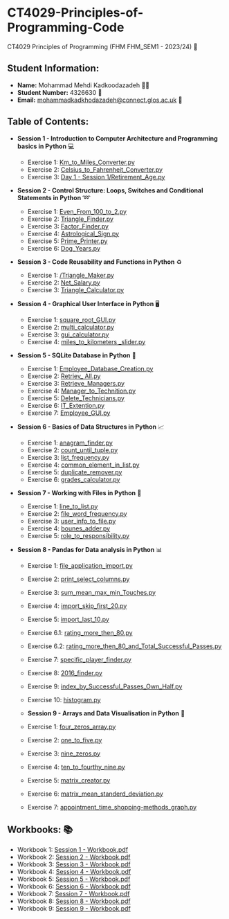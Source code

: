 # CT4029-Principles-of-Programming-Code
CT4029 Principles of Programming (FHM FHM_SEM1 - 2023/24) :notebook:

## Student Information:
- **Name:** Mohammad Mehdi Kadkoodazadeh :man_student:
- **Student Number:** 4326630 :bookmark:
- **Email:** mohammadkadkhodazadeh@connect.glos.ac.uk :email:

## Table of Contents:
- **Session 1 - Introduction to Computer Architecture and Programming basics in Python** :computer:
  - Exercise 1: [Km_to_Miles_Converter.py](https://github.com/mmkdd27/CT4029-Principles-of-Programming-Code/blob/04f71e6adf043f570fba62be921b010d6a8e9a80/Day%201%20-%20Session%201/Km_to_Miles_Converter.py)
  - Exercise 2: [Celsius_to_Fahrenheit_Converter.py](https://github.com/mmkdd27/CT4029-Principles-of-Programming-Code/blob/04f71e6adf043f570fba62be921b010d6a8e9a80/Day%201%20-%20Session%201/Celsius_to_Fahrenheit_Converter.py)
  - Exercise 3: [Day 1 - Session 1/Retirement_Age.py](https://github.com/mmkdd27/CT4029-Principles-of-Programming-Code/blob/04f71e6adf043f570fba62be921b010d6a8e9a80/Day%201%20-%20Session%201/Retirement_Age.py)

- **Session 2 - Control Structure: Loops, Switches and Conditional Statements in Python** :loop:
  - Exercise 1: [Even_From_100_to_2.py](https://github.com/mmkdd27/CT4029-Principles-of-Programming-Code/blob/04f71e6adf043f570fba62be921b010d6a8e9a80/Day%201%20-%20Session%202/Even_From_100_to_2.py)
  - Exercise 2: [Triangle_Finder.py](https://github.com/mmkdd27/CT4029-Principles-of-Programming-Code/blob/04f71e6adf043f570fba62be921b010d6a8e9a80/Day%201%20-%20Session%202/Triangle_Finder.py)
  - Exercise 3: [Factor_Finder.py](https://github.com/mmkdd27/CT4029-Principles-of-Programming-Code/blob/04f71e6adf043f570fba62be921b010d6a8e9a80/Day%201%20-%20Session%202/Factor_Finder.py)
  - Exercise 4: [Astrological_Sign.py](https://github.com/mmkdd27/CT4029-Principles-of-Programming-Code/blob/04f71e6adf043f570fba62be921b010d6a8e9a80/Day%201%20-%20Session%202/Astrological_Sign.py)
  - Exercise 5: [Prime_Printer.py](https://github.com/mmkdd27/CT4029-Principles-of-Programming-Code/blob/04f71e6adf043f570fba62be921b010d6a8e9a80/Day%201%20-%20Session%202/Prime_Printer.py)
  - Exercise 6: [Dog_Years.py](https://github.com/mmkdd27/CT4029-Principles-of-Programming-Code/blob/04f71e6adf043f570fba62be921b010d6a8e9a80/Day%201%20-%20Session%202/Dog_Years.py)

- **Session 3 - Code Reusability and Functions in Python** :recycle:
  - Exercise 1: [/Triangle_Maker.py](https://github.com/mmkdd27/CT4029-Principles-of-Programming-Code/blob/04f71e6adf043f570fba62be921b010d6a8e9a80/Day%202%20-%20Session%203/Triangle_Maker.py)
  - Exercise 2: [Net_Salary.py](https://github.com/mmkdd27/CT4029-Principles-of-Programming-Code/blob/04f71e6adf043f570fba62be921b010d6a8e9a80/Day%202%20-%20Session%203/Net_Salary.py)
  - Exercise 3: [Triangle_Calculator.py](https://github.com/mmkdd27/CT4029-Principles-of-Programming-Code/blob/04f71e6adf043f570fba62be921b010d6a8e9a80/Day%202%20-%20Session%203/Triangle_Calculator.py)

- **Session 4 - Graphical User Interface in Python** :desktop_computer:
  - Exercise 1: [square_root_GUI.py](https://github.com/mmkdd27/CT4029-Principles-of-Programming-Code/blob/04f71e6adf043f570fba62be921b010d6a8e9a80/Day%202%20-%20Session%204/square_root_GUI.py)
  - Exercise 2: [multi_calculator.py](https://github.com/mmkdd27/CT4029-Principles-of-Programming-Code/blob/04f71e6adf043f570fba62be921b010d6a8e9a80/Day%202%20-%20Session%204/multi_calculator.py)
  - Exercise 3: [gui_calculator.py](https://github.com/mmkdd27/CT4029-Principles-of-Programming-Code/blob/04f71e6adf043f570fba62be921b010d6a8e9a80/Day%202%20-%20Session%204/gui_calculator.py)
  - Exercise 4: [miles_to_kilometers _slider.py](https://github.com/mmkdd27/CT4029-Principles-of-Programming-Code/blob/04f71e6adf043f570fba62be921b010d6a8e9a80/Day%202%20-%20Session%204/miles_to_kilometers%20_slider.py)

- **Session 5 - SQLite Database in Python** :floppy_disk:
  - Exercise 1: [Employee_Database_Creation.py](https://github.com/mmkdd27/CT4029-Principles-of-Programming-Code/blob/04f71e6adf043f570fba62be921b010d6a8e9a80/Day%203%20-%20Session%205/Employee_Database_Creation.py)
  - Exercise 2: [Retriev_ All.py](https://github.com/mmkdd27/CT4029-Principles-of-Programming-Code/blob/04f71e6adf043f570fba62be921b010d6a8e9a80/Day%203%20-%20Session%205/Retriev_%20All.py)
  - Exercise 3: [Retrieve_Managers.py](https://github.com/mmkdd27/CT4029-Principles-of-Programming-Code/blob/04f71e6adf043f570fba62be921b010d6a8e9a80/Day%203%20-%20Session%205/Retrieve_Managers.py)
  - Exercise 4: [Manager_to_Technition.py](https://github.com/mmkdd27/CT4029-Principles-of-Programming-Code/blob/04f71e6adf043f570fba62be921b010d6a8e9a80/Day%203%20-%20Session%205/Manager_to_Technition.py)
  - Exercise 5: [Delete_Technicians.py](https://github.com/mmkdd27/CT4029-Principles-of-Programming-Code/blob/04f71e6adf043f570fba62be921b010d6a8e9a80/Day%203%20-%20Session%205/Delete_Technicians.py)
  - Exercise 6: [IT_Extention.py](https://github.com/mmkdd27/CT4029-Principles-of-Programming-Code/blob/04f71e6adf043f570fba62be921b010d6a8e9a80/Day%203%20-%20Session%205/IT_Extention.py)
  - Exercise 7: [Employee_GUI.py](https://github.com/mmkdd27/CT4029-Principles-of-Programming-Code/blob/04f71e6adf043f570fba62be921b010d6a8e9a80/Day%203%20-%20Session%205/Employee_GUI.py)

- **Session 6 - Basics of Data Structures in Python** :chart_with_upwards_trend:
  - Exercise 1: [anagram_finder.py](https://github.com/mmkdd27/CT4029-Principles-of-Programming-Code/blob/04f71e6adf043f570fba62be921b010d6a8e9a80/Day%203%20-%20Session%206/anagram_finder.py)
  - Exercise 2: [count_until_tuple.py](https://github.com/mmkdd27/CT4029-Principles-of-Programming-Code/blob/04f71e6adf043f570fba62be921b010d6a8e9a80/Day%203%20-%20Session%206/count_until_tuple.py)
  - Exercise 3: [list_frequency.py](https://github.com/mmkdd27/CT4029-Principles-of-Programming-Code/blob/04f71e6adf043f570fba62be921b010d6a8e9a80/Day%203%20-%20Session%206/list_frequency.py)
  - Exercise 4: [common_element_in_list.py](https://github.com/mmkdd27/CT4029-Principles-of-Programming-Code/blob/04f71e6adf043f570fba62be921b010d6a8e9a80/Day%203%20-%20Session%206/common_element_in_list.py)
  - Exercise 5: [duplicate_remover.py](https://github.com/mmkdd27/CT4029-Principles-of-Programming-Code/blob/04f71e6adf043f570fba62be921b010d6a8e9a80/Day%203%20-%20Session%206/duplicate_remover.py)
  - Exercise 6: [grades_calculator.py](https://github.com/mmkdd27/CT4029-Principles-of-Programming-Code/blob/04f71e6adf043f570fba62be921b010d6a8e9a80/Day%203%20-%20Session%206/grades_calculator.py)

- **Session 7 - Working with Files in Python** :file_folder:
  - Exercise 1: [line_to_list.py](https://github.com/mmkdd27/CT4029-Principles-of-Programming-Code/blob/04f71e6adf043f570fba62be921b010d6a8e9a80/Day%204%20-%20Session%207/line_to_list.py)
  - Exercise 2: [file_word_frequency.py](https://github.com/mmkdd27/CT4029-Principles-of-Programming-Code/blob/04f71e6adf043f570fba62be921b010d6a8e9a80/Day%204%20-%20Session%207/file_word_frequency.py)
  - Exercise 3: [user_info_to_file.py](https://github.com/mmkdd27/CT4029-Principles-of-Programming-Code/blob/04f71e6adf043f570fba62be921b010d6a8e9a80/Day%204%20-%20Session%207/user_info_to_file.py)
  - Exercise 4: [bounes_adder.py](https://github.com/mmkdd27/CT4029-Principles-of-Programming-Code/blob/04f71e6adf043f570fba62be921b010d6a8e9a80/Day%204%20-%20Session%207/bounes_adder.py)
  - Exercise 5: [role_to_responsibility.py](https://github.com/mmkdd27/CT4029-Principles-of-Programming-Code/blob/04f71e6adf043f570fba62be921b010d6a8e9a80/Day%204%20-%20Session%207/role_to_responsibility.py)

- **Session 8 - Pandas for Data analysis in Python** :bar_chart:
  - Exercise 1: [file_application_import.py](https://github.com/mmkdd27/CT4029-Principles-of-Programming-Code/blob/88f7d97e80fcb870edf85d22fc3ae44c46e18b23/Day%204%20-%20Session%208/file_application_import.py)
  - Exercise 2: [print_select_columns.py](https://github.com/mmkdd27/CT4029-Principles-of-Programming-Code/blob/88f7d97e80fcb870edf85d22fc3ae44c46e18b23/Day%204%20-%20Session%208/print_select_columns.py)
  - Exercise 3: [sum_mean_max_min_Touches.py](https://github.com/mmkdd27/CT4029-Principles-of-Programming-Code/blob/d8ad51d0f902ce0c187ab36993a17b9f1cbc4cd5/Day%204%20-%20Session%208/sum_mean_max_min_Touches.py)
  - Exercise 4: [import_skip_first_20.py](https://github.com/mmkdd27/CT4029-Principles-of-Programming-Code/blob/d8ad51d0f902ce0c187ab36993a17b9f1cbc4cd5/Day%204%20-%20Session%208/import_skip_first_20.py)
  - Exercise 5: [import_last_10.py](https://github.com/mmkdd27/CT4029-Principles-of-Programming-Code/blob/dd3305a8aafd91bd68fa47afcf7322988e64333d/Day%204%20-%20Session%208/import_last_10.py)
  - Exercise 6.1: [rating_more_then_80.py](https://github.com/mmkdd27/CT4029-Principles-of-Programming-Code/blob/dd3305a8aafd91bd68fa47afcf7322988e64333d/Day%204%20-%20Session%208/rating_more_then_80.py)
  - Exercise 6.2: [rating_more_then_80_and_Total_Successful_Passes.py](https://github.com/mmkdd27/CT4029-Principles-of-Programming-Code/blob/dd3305a8aafd91bd68fa47afcf7322988e64333d/Day%204%20-%20Session%208/rating_more_then_80_and_Total_Successful_Passes.py)
  - Exercise 7: [specific_player_finder.py](https://github.com/mmkdd27/CT4029-Principles-of-Programming-Code/blob/dd3305a8aafd91bd68fa47afcf7322988e64333d/Day%204%20-%20Session%208/specific_player_finder.py)
  - Exercise 8: [2016_finder.py](https://github.com/mmkdd27/CT4029-Principles-of-Programming-Code/blob/dd3305a8aafd91bd68fa47afcf7322988e64333d/Day%204%20-%20Session%208/2016_finder.py)
  - Exercise 9: [index_by_Successful_Passes_Own_Half.py](https://github.com/mmkdd27/CT4029-Principles-of-Programming-Code/blob/dd3305a8aafd91bd68fa47afcf7322988e64333d/Day%204%20-%20Session%208/index_by_Successful_Passes_Own_Half.py)
  - Exercise 10: [histogram.py](https://github.com/mmkdd27/CT4029-Principles-of-Programming-Code/blob/dd3305a8aafd91bd68fa47afcf7322988e64333d/Day%204%20-%20Session%208/histogram.py)

  - **Session 9 - Arrays and Data Visualisation in Python** :1234:
  - Exercise 1: [four_zeros_array.py](https://github.com/mmkdd27/CT4029-Principles-of-Programming-Code/blob/88f7d97e80fcb870edf85d22fc3ae44c46e18b23/Day%205%20-%20Session%209/four_zeros_array.py)
  - Exercise 2: [one_to_five.py](https://github.com/mmkdd27/CT4029-Principles-of-Programming-Code/blob/88f7d97e80fcb870edf85d22fc3ae44c46e18b23/Day%205%20-%20Session%209/one_to_five.py)
  - Exercise 3: [nine_zeros.py](https://github.com/mmkdd27/CT4029-Principles-of-Programming-Code/blob/88f7d97e80fcb870edf85d22fc3ae44c46e18b23/Day%205%20-%20Session%209/nine_zeros.py)
  - Exercise 4: [ten_to_fourthy_nine.py](https://github.com/mmkdd27/CT4029-Principles-of-Programming-Code/blob/88f7d97e80fcb870edf85d22fc3ae44c46e18b23/Day%205%20-%20Session%209/ten_to_fourthy_nine.py)
  - Exercise 5: [matrix_creator.py](https://github.com/mmkdd27/CT4029-Principles-of-Programming-Code/blob/88f7d97e80fcb870edf85d22fc3ae44c46e18b23/Day%205%20-%20Session%209/matrix_creator.py)
  - Exercise 6: [matrix_mean_standerd_deviation.py](https://github.com/mmkdd27/CT4029-Principles-of-Programming-Code/blob/88f7d97e80fcb870edf85d22fc3ae44c46e18b23/Day%205%20-%20Session%209/matrix_mean_standerd_deviation.py)
  - Exercise 7: [appointment_time_shopping-methods_graph.py](https://github.com/mmkdd27/CT4029-Principles-of-Programming-Code/blob/88f7d97e80fcb870edf85d22fc3ae44c46e18b23/Day%205%20-%20Session%209/appointment_time_shopping-methods_graph.py)

  
## Workbooks: :books:
- Workbook 1: [Session 1 - Workbook.pdf](https://github.com/mmkdd27/CT4029-Principles-of-Programming-Code/blob/04f71e6adf043f570fba62be921b010d6a8e9a80/Day%201%20-%20Session%201/Session%201%20-%20Workbook.pdf)
- Workbook 2: [Session 2 - Workbook.pdf](https://github.com/mmkdd27/CT4029-Principles-of-Programming-Code/blob/04f71e6adf043f570fba62be921b010d6a8e9a80/Day%201%20-%20Session%202/Session%202%20-%20Workbook.pdf)
- Workbook 3: [Session 3 - Workbook.pdf](https://github.com/mmkdd27/CT4029-Principles-of-Programming-Code/blob/04f71e6adf043f570fba62be921b010d6a8e9a80/Day%202%20-%20Session%203/Session%203%20-%20Workbook.pdf)
- Workbook 4: [Session 4 - Workbook.pdf](https://github.com/mmkdd27/CT4029-Principles-of-Programming-Code/blob/04f71e6adf043f570fba62be921b010d6a8e9a80/Day%202%20-%20Session%204/Session%204%20-%20Workbook.pdf)
- Workbook 5: [Session 5 - Workbook.pdf](https://github.com/mmkdd27/CT4029-Principles-of-Programming-Code/blob/04f71e6adf043f570fba62be921b010d6a8e9a80/Day%203%20-%20Session%205/Session%205%20-%20Workbook.pdf)
- Workbook 6: [Session 6 - Workbook.pdf](https://github.com/mmkdd27/CT4029-Principles-of-Programming-Code/blob/04f71e6adf043f570fba62be921b010d6a8e9a80/Day%203%20-%20Session%206/Session%206%20-%20Workbook.pdf)
- Workbook 7: [Session 7 - Workbook.pdf](https://github.com/mmkdd27/CT4029-Principles-of-Programming-Code/blob/04f71e6adf043f570fba62be921b010d6a8e9a80/Day%204%20-%20Session%207/Day%204%20-%20Session%207.pdf)
- Workbook 8: [Session 8 - Workbook.pdf](https://github.com/mmkdd27/CT4029-Principles-of-Programming-Code/blob/04f71e6adf043f570fba62be921b010d6a8e9a80/Day%204%20-%20Session%208/Session%208%20-%20Workbook.pdf)
- Workbook 9: [Session 9 - Workbook.pdf](https://github.com/mmkdd27/CT4029-Principles-of-Programming-Code/blob/04f71e6adf043f570fba62be921b010d6a8e9a80/Day%205%20-%20Session%209/Session%209%20-%20Workbook.pdf)
